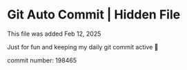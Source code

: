 # Git Auto Commit | Hidden File

This file was added Feb 12, 2025

Just for fun and keeping my daily git commit active 🤪

commit number: 198465
